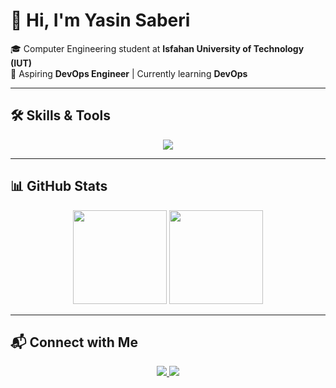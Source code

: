# 👋 Hi, I'm Yasin Saberi  

🎓 Computer Engineering student at **Isfahan University of Technology (IUT)**  
🚀 Aspiring **DevOps Engineer** | Currently learning **DevOps**  

---

## 🛠️ Skills & Tools  

<p align="center">
  <img src="https://skillicons.dev/icons?i=python,cpp,cs,git,linux,mysql,docker" />
</p>

---

## 📊 GitHub Stats  

<p align="center">
  <img src="https://github-readme-stats.vercel.app/api?username=YasinSaberi&show_icons=true&theme=radical" height="150"/>
  <img src="https://github-readme-stats.vercel.app/api/top-langs/?username=YasinSaberi&layout=compact&theme=radical" height="150"/>
</p>

---

## 📬 Connect with Me  

<p align="center">
  <a href="https://www.linkedin.com/in/yasin-saberi-1016a730a">
    <img src="https://img.shields.io/badge/LinkedIn-0A66C2?style=for-the-badge&logo=linkedin&logoColor=white"/>
  </a>
  <a href="https://t.me/Yas_Saberi">
    <img src="https://img.shields.io/badge/Telegram-26A5E4?style=for-the-badge&logo=telegram&logoColor=white"/>
  </a>
</p>
